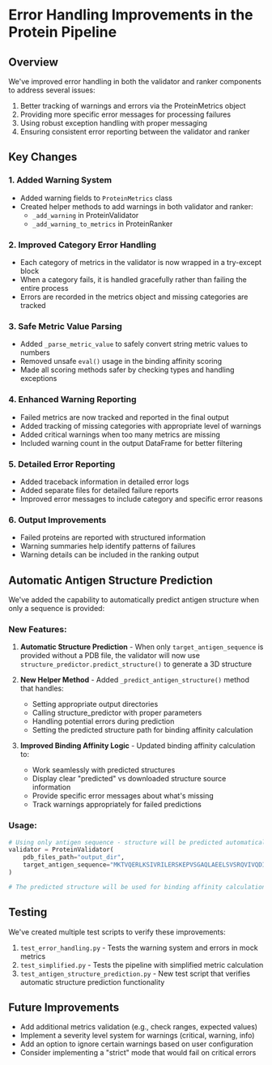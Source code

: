 # Error Handling Improvements in the Protein Pipeline

## Overview

We've improved error handling in both the validator and ranker components to address several issues:

1. Better tracking of warnings and errors via the ProteinMetrics object
2. Providing more specific error messages for processing failures
3. Using robust exception handling with proper messaging
4. Ensuring consistent error reporting between the validator and ranker

## Key Changes

### 1. Added Warning System

- Added warning fields to `ProteinMetrics` class
- Created helper methods to add warnings in both validator and ranker:
  - `_add_warning` in ProteinValidator
  - `_add_warning_to_metrics` in ProteinRanker

### 2. Improved Category Error Handling

- Each category of metrics in the validator is now wrapped in a try-except block
- When a category fails, it is handled gracefully rather than failing the entire process
- Errors are recorded in the metrics object and missing categories are tracked

### 3. Safe Metric Value Parsing

- Added `_parse_metric_value` to safely convert string metric values to numbers
- Removed unsafe `eval()` usage in the binding affinity scoring
- Made all scoring methods safer by checking types and handling exceptions

### 4. Enhanced Warning Reporting

- Failed metrics are now tracked and reported in the final output
- Added tracking of missing categories with appropriate level of warnings
- Added critical warnings when too many metrics are missing
- Included warning count in the output DataFrame for better filtering

### 5. Detailed Error Reporting

- Added traceback information in detailed error logs
- Added separate files for detailed failure reports
- Improved error messages to include category and specific error reasons

### 6. Output Improvements

- Failed proteins are reported with structured information
- Warning summaries help identify patterns of failures
- Warning details can be included in the ranking output

## Automatic Antigen Structure Prediction

We've added the capability to automatically predict antigen structure when only a sequence is provided:

### New Features:

1. **Automatic Structure Prediction** - When only `target_antigen_sequence` is provided without a PDB file, the validator will now use `structure_predictor.predict_structure()` to generate a 3D structure

2. **New Helper Method** - Added `_predict_antigen_structure()` method that handles:
   - Setting appropriate output directories
   - Calling structure_predictor with proper parameters
   - Handling potential errors during prediction
   - Setting the predicted structure path for binding affinity calculation

3. **Improved Binding Affinity Logic** - Updated binding affinity calculation to:
   - Work seamlessly with predicted structures
   - Display clear "predicted" vs downloaded structure source information
   - Provide specific error messages about what's missing
   - Track warnings appropriately for failed predictions

### Usage:

```python
# Using only antigen sequence - structure will be predicted automatically
validator = ProteinValidator(
    pdb_files_path="output_dir",
    target_antigen_sequence="MKTVQERLKSIVRILERSKEPVSGAQLAEELSVSRQVIVQDIAYLRSL"
)

# The predicted structure will be used for binding affinity calculations
```

## Testing

We've created multiple test scripts to verify these improvements:

1. `test_error_handling.py` - Tests the warning system and errors in mock metrics
2. `test_simplified.py` - Tests the pipeline with simplified metric calculation
3. `test_antigen_structure_prediction.py` - New test script that verifies automatic structure prediction functionality

## Future Improvements

- Add additional metrics validation (e.g., check ranges, expected values)
- Implement a severity level system for warnings (critical, warning, info)
- Add an option to ignore certain warnings based on user configuration
- Consider implementing a "strict" mode that would fail on critical errors 